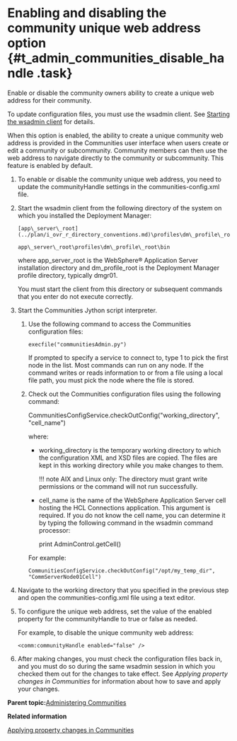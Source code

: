 # Enabling and disabling the community unique web address option {#t_admin_communities_disable_handle .task}

Enable or disable the community owners ability to create a unique web address for their community.

To update configuration files, you must use the wsadmin client. See [Starting the wsadmin client](t_admin_wsadmin_starting.md) for details.

When this option is enabled, the ability to create a unique community web address is provided in the Communities user interface when users create or edit a community or subcommunity. Community members can then use the web address to navigate directly to the community or subcommunity. This feature is enabled by default.

1.  To enable or disable the community unique web address, you need to update the communityHandle settings in the communities-config.xml file.
2.  Start the wsadmin client from the following directory of the system on which you installed the Deployment Manager:

    ```
    [app\_server\_root](../plan/i_ovr_r_directory_conventions.md)\profiles\dm\_profile\_root\bin
    ```

    ```
    app\_server\_root\profiles\dm\_profile\_root\bin
    ```

    where app\_server\_root is the WebSphere® Application Server installation directory and dm\_profile\_root is the Deployment Manager profile directory, typically dmgr01.

    You must start the client from this directory or subsequent commands that you enter do not execute correctly.

3.  Start the Communities Jython script interpreter.

    1.  Use the following command to access the Communities configuration files:

        ```
        execfile("communitiesAdmin.py")
        ```

        If prompted to specify a service to connect to, type 1 to pick the first node in the list. Most commands can run on any node. If the command writes or reads information to or from a file using a local file path, you must pick the node where the file is stored.

    2.  Check out the Communities configuration files using the following command:

        CommunitiesConfigService.checkOutConfig\("working\_directory", "cell\_name"\)

        where:

        -   working\_directory is the temporary working directory to which the configuration XML and XSD files are copied. The files are kept in this working directory while you make changes to them.

            !!! note
    AIX and Linux only: The directory must grant write permissions or the command will not run successfully.

        -   cell\_name is the name of the WebSphere Application Server cell hosting the HCL Connections application. This argument is required. If you do not know the cell name, you can determine it by typing the following command in the wsadmin command processor:

            print AdminControl.getCell\(\)

        For example:

        ```
        CommunitiesConfigService.checkOutConfig("/opt/my_temp_dir", "CommServerNode01Cell")
        ```

4.  Navigate to the working directory that you specified in the previous step and open the communities-config.xml file using a text editor.

5.  To configure the unique web address, set the value of the enabled property for the communityHandle to true or false as needed.

    For example, to disable the unique community web address:

    ```
    <comm:communityHandle enabled="false" />
    ```

6.  After making changes, you must check the configuration files back in, and you must do so during the same wsadmin session in which you checked them out for the changes to take effect. See *Applying property changes in Communities* for information about how to save and apply your changes.


**Parent topic:**[Administering Communities](../admin/c_admin_communities_intro.md)

**Related information**  


[Applying property changes in Communities](../admin/t_admin_communities_save_changes.md)

